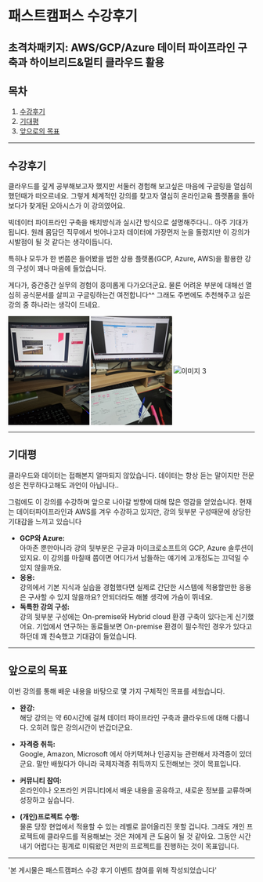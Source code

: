 # 패스트캠퍼스 수강후기
## 초격차패키지: AWS/GCP/Azure 데이터 파이프라인 구축과 하이브리드&멀티 클라우드 활용

## 목차
1. [수강후기](#수강후기)
2. [기대평](#기대평)
3. [앞으로의 목표](#앞으로의-목표)

---

## 수강후기
 클라우드를 깊게 공부해보고자 했지만 서둘러 경험해 보고싶은 마음에 구글링을 열심히했던때가 떠오르네요. 그렇게 체계적인 강의를 찾고자 열심히 온라인교육 플랫폼을 돌아보다가 찾게된 오아시스가 이 강의였어요.
 
빅데이터 파이프라인 구축을 배치방식과 실시간 방식으로 설명해주다니.. 아주 기대가 됩니다.
원래 몸담던 직무에서 벗어나고자 데이터에 가장먼저 눈을 돌렸지만 이 강의가 시발점이 될 것 같다는 생각이듭니다.

특히나 모두가 한 번쯤은 들어봤을 법한 상용 플랫폼(GCP, Azure, AWS)을 활용한 강의 구성이 꽤나 마음에 들었습니다.

게다가, 중간중간 실무의 경험이 흥미롭게 다가오더군요. 물론 어려운 부분에 대해선 열심히 공식문서를 살피고 구글링하는건 여전합니다^^ 그래도 주변에도 추천해주고 싶은 강의 중 하나라는 생각이 드네요.

<html>
    <div style="display: flex; justify-content: space-between; align-items: center;">
        <img src="img/수강이미지.jpg" alt="이미지 1" style="width: 33%; height: auto;">
        <img src="img/수강이미지2.jpg" alt="이미지 2" style="width: 33%; height: auto;">
        <img src="img/수강이미지3.jpg" alt="이미지 3" style="width: 33%; height: auto;">
    </div>
</html>

<!-- ![수강 이미지](img/수강이미지.jpg "하얀 강아지") -->

---

## 기대평
클라우드와 데이터는 접해본지 얼마되지 않았습니다. 데이터는 항상 듣는 말이지만 전문성은 전무하다고해도 과언이 아닙니다..

그럼에도 이 강의를 수강하며 앞으로 나아갈 방향에 대해 많은 영감을 얻었습니다. 현재는 데이터파이프라인과 AWS를 겨우 수강하고 있지만, 강의 뒷부분 구성때문에 상당한 기대감을 느끼고 있습니다

- **GCP와 Azure:**  
아마존 뿐만아니라 강의 뒷부분은 구글과 마이크로소프트의 GCP, Azure 솔루션이 있지요. 이 강의를 마칠때 쯤이면 어디가서 남들하는 얘기에 고개정도는 끄덕일 수 있지 않을까요.  
- **응용:**  
강의에서 기본 지식과 실습을 경험했다면 실제로 간단한 시스템에 적용할만한 응용은 구사할 수 있지 않을까요? 안되더라도 해볼 생각에 가슴이 뛰네요.
- **독특한 강의 구성:**  
강의 뒷부분 구성에는 On-premise와 Hybrid cloud 환경 구축이 있다는게 신기했어요. 기업에서 연구하는 동료들보면 On-premise 환경이 필수적인 경우가 있다고 하던데 꽤 친숙했고 기대감이 들었습니다.

---

## 앞으로의 목표
이번 강의를 통해 배운 내용을 바탕으로 몇 가지 구체적인 목표를 세웠습니다.

- **완강:**  
   해당 강의는 약 60시간에 걸쳐 데이터 파이프라인 구축과 클라우드에 대해 다룹니다. 오히려 많은 강의시간이 반갑더군요.
   
- **자격증 취득:**  
   Google, Amazon, Microsoft 에서 아키텍쳐나 인공지능 관련해서 자격증이 있더군요. 말만 배웠다가 아니라 국제자격증 취득까지 도전해보는 것이 목표입니다.  

- **커뮤니티 참여:**  
   온라인이나 오프라인 커뮤니티에서 배운 내용을 공유하고, 새로운 정보를 교류하며 성장하고 싶습니다.

- **(개인)프로젝트 수행:**  
   물론 당장 현업에서 적용할 수 있는 레벨로 끌어올리진 못할 겁니다. 그래도 개인 프로젝트에 클라우드를 적용해보는 것은 저에게 큰 도움이 될 것 같아요. 그동안 시간내기 어렵다는 핑계로 미뤄왔던 저만의 프로젝트를 진행하는 것이 목표입니다.

---
'본 게시물은 패스트캠퍼스 수강 후기 이벤트 참여를 위해 작성되었습니다'
